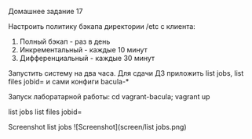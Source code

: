 Домашнее задание 17

Настроить политику бэкапа директории /etc с клиента:
1) Полный бэкап - раз в день
2) Инкрементальный - каждые 10 минут
3) Дифференциальный - каждые 30 минут

Запустить систему на два часа. Для сдачи ДЗ приложить list jobs, list files jobid=<id>
и сами конфиги bacula-*

Запуск лаборатарной работы: 
cd vagrant-bacula; vagrant up


list jobs
list files jobid=<id>

Screenshot
list jobs
![Screenshot](screen/list jobs.png)